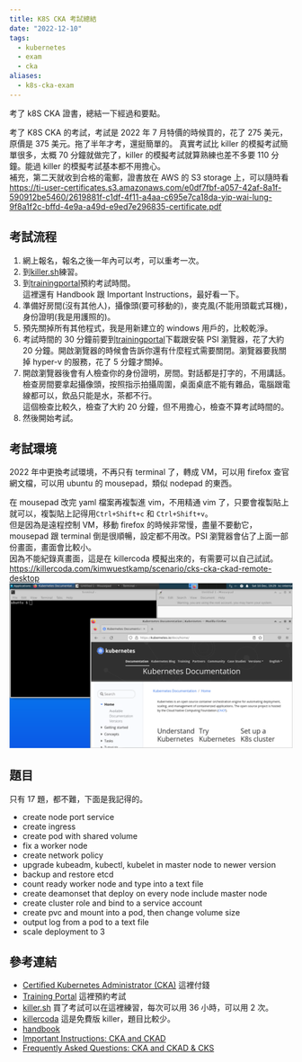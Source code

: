 ```yaml
---
title: K8S CKA 考試總結
date: "2022-12-10"
tags:
  - kubernetes
  - exam
  - cka
aliases:
  - k8s-cka-exam
---
```


考了 k8S CKA 證書，總結一下經過和要點。

<!--more-->

考了 K8S CKA 的考試，考試是 2022 年 7 月特價的時候買的，花了 275 美元，原價是 375 美元。拖了半年才考，還挺簡單的。
真實考試比 killer 的模擬考試簡單很多，太概 70 分鐘就做完了，killer 的模擬考試就算熟練也差不多要 110 分鐘。能過 killer 的模擬考試基本都不用擔心。  
補充，第二天就收到合格的電郵，證書放在 AWS 的 S3 storage 上，可以隨時看
https://ti-user-certificates.s3.amazonaws.com/e0df7fbf-a057-42af-8a1f-590912be5460/2619881f-c1df-4f11-a4aa-c695e7ca18da-yip-wai-lung-9f8a1f2c-bffd-4e9a-a49d-e9ed7e296835-certificate.pdf


## 考試流程

1. 網上報名，報名之後一年內可以考，可以重考一次。
2. 到[killer.sh]練習。
3. 到[trainingportal]預約考試時間。  
   這裡還有 Handbook 跟 Important Instructions，最好看一下。
4. 準備好房間(沒有其他人)，攝像頭(要可移動的)，麥克風(不能用頭載式耳機)，身份證明(我是用護照的)。
5. 預先關掉所有其他程式，我是用新建立的 windows 用戶的，比較乾淨。
6. 考試時間的 30 分鐘前要到[trainingportal]下載跟安裝 PSI 瀏覽器，花了大約 20 分鐘。開啟瀏覽器的時候會告訴你還有什麼程式需要關閉。瀏覽器要我關掉 hyper-v 的服務，花了 5 分鐘才關掉。
7. 開啟瀏覽器後會有人檢查你的身份證明，房間。對話都是打字的，不用講話。
   檢查房間要拿起攝像頭，按照指示拍攝周圍，桌面桌底不能有雜品，電腦跟電線都可以，飲品只能是水，茶都不行。  
    這個檢查比較久，檢查了大約 20 分鐘，但不用擔心，檢查不算考試時間的。
8. 然後開始考試。

## 考試環境

2022 年中更換考試環境，不再只有 terminal 了，轉成 VM，可以用 firefox 查官網文檔，可以用 ubuntu 的 mousepad，類似 nodepad 的東西。

在 mousepad 改完 yaml 檔案再複製進 vim，不用精通 vim 了，只要會複製貼上就可以，複製貼上記得用`Ctrl+Shift+c` 和 `Ctrl+Shift+v`。  
但是因為是遠程控制 VM，移動 firefox 的時候非常慢，盡量不要動它，mousepad 跟 terminal 倒是很順暢，設定都不用改。PSI 瀏覽器會佔了上面一部份畫面，畫面會比較小。  
因為不能紀錄真畫面，這是在 killercoda 模擬出來的，有需要可以自己試試。  
https://killercoda.com/kimwuestkamp/scenario/cks-cka-ckad-remote-desktop
![localImage](exam_env_vm.png)

## 題目

只有 17 題，都不難，下面是我記得的。

- create node port service
- create ingress
- create pod with shared volume
- fix a worker node
- create network policy
- upgrade kubeadm, kubectl, kubelet in master node to newer version
- backup and restore etcd
- count ready worker node and type into a text file
- create deamonset that deploy on every node include master node
- create cluster role and bind to a service account
- create pvc and mount into a pod, then change volume size
- output log from a pod to a text file
- scale deployment to 3

## 參考連結

- [Certified Kubernetes Administrator (CKA)](https://training.linuxfoundation.org/certification/certified-kubernetes-administrator-cka/)
  這裡付錢
- [Training Portal](https://trainingportal.linuxfoundation.org/learn/dashboard)
  這裡預約考試
- [killer.sh](https://killer.sh/dashboard)
  買了考試可以在這裡練習，每次可以用 36 小時，可以用 2 次。
- [killercoda](https://killercoda.com/)
  這是免費版 killer，題目比較少。
- [handbook](https://docs.linuxfoundation.org/tc-docs/certification/lf-handbook2/taking-the-exam)
- [Important Instructions: CKA and CKAD](https://docs.linuxfoundation.org/tc-docs/certification/tips-cka-and-ckad)
- [Frequently Asked Questions: CKA and CKAD & CKS](https://docs.linuxfoundation.org/tc-docs/certification/faq-cka-ckad-cks)

[trainingportal]: https://en.wikipedia.org/wiki/Hobbit#Lifestyle
[killer.sh]: https://killer.sh/dashboard
